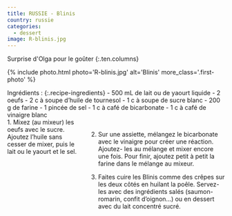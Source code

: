 ```yaml
---
title: RUSSIE - Blinis
country: russie
categories:
  - dessert
image: R-blinis.jpg
---
```


Surprise d'Olga pour le goûter
{:.ten.columns}
<!--fin extrait-->

{% include photo.html photo='R-blinis.jpg' alt='Blinis' more_class='.first-photo' %}

<div class="four columns" markdown="1">
Ingrédients :
{:.recipe-ingredients}
- 500 mL de lait ou de yaourt liquide
- 2 oeufs
- 2 c à soupe d’huile de tournesol
- 1 c à soupe de sucre blanc
- 200 g de farine
- 1 pincée de sel
- 1 c à café de bicarbonate
- 1 c à café de vinaigre blanc
</div>

<div class="ten columns" markdown="1">
1. Mixez (au mixeur) les oeufs avec le sucre. Ajoutez l’huile sans cesser de mixer, puis le lait ou le yaourt et le sel.

2. Sur une assiette, mélangez le bicarbonate avec le vinaigre pour créer une réaction. Ajoutez- les au mélange et mixer encore une fois. Pour finir, ajoutez petit à petit la farine dans le mélange au mixeur.

3. Faites cuire les Blinis comme des crêpes sur les deux côtés en huilant la poêle. Servez-les avec des ingrédients salés (saumon-romarin, confit d’oignon…) ou en dessert avec du lait concentré sucré.
</div>
